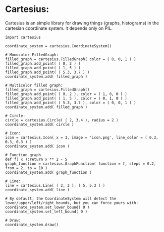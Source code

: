 Cartesius:
==========

Cartesius is an simple library for drawing things (graphs, histograms) in the cartesian coordinate system. It depends only on PIL.

    import cartesius
    
    coordinate_system = cartesius.CoordinateSystem()
    
    # Monocolor FilledGraph:
    filled_graph = cartesius.FilledGraph( color = ( 0, 0, 1 ) )
    filled_graph.add_point( ( 0, 2 ) )
    filled_graph.add_point( ( 1, 5 ) )
    filled_graph.add_point( ( 5.3, 3.7 ) )
    coordinate_system.add( filled_graph )
    
    # Multicolor filled graph:
    filled_graph = cartesius.FilledGraph()
    filled_graph.add_point( ( 0, 2 ), color = ( 1, 0, 0 ) )
    filled_graph.add_point( ( 1, 5 ), color = ( 0, 1, 0 ) )
    filled_graph.add_point( ( 5.3, 3.7 ), color = ( 0, 0, 1 ) )
    coordinate_system.add( filled_graph )
    
    # Circle:
    circle = cartesius.Circle( ( 2, 3.4 ), radius = 2 )
    coordinate_system.add( circle )
    
    # Icon:
    icon = cartesius.Icon( x = 3, image = 'icon.png', line_color = ( 0.3, 0.3, 0.3 ) )
    coordinate_system.add( icon )
    
    # Function graph
    def f( x ):return x ** 2 - 5
    graph_function = cartesius.GraphFunction( function = f, steps = 0.2, from = 2, to = 10 )
    coordinate_system.add( graph_function )
    
    # Line:
    line = cartesius.Line( ( 2, 3 ), ( 5, 5.3 ) )
    coordinate_system.add( line )
    
    # By default, the CoordinateSystem will detect the lower/upper/left/right bounds, but you can force yours with:
    coordinate_system.set_lower_bound( 0 )
    coordinate_system.set_left_bound( 0 )

	# Draw:
	coordinate_system.draw()

